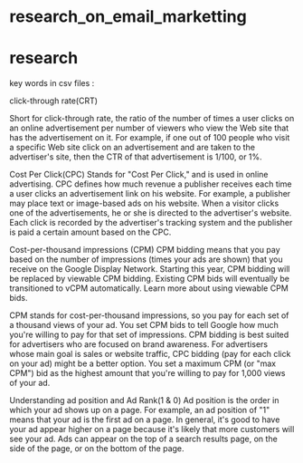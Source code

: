 # research_on_email_marketting

# research

key words in csv files :

click-through rate(CRT)

Short for click-through rate, the ratio of the number of times a user clicks on an online advertisement per number of viewers who view the Web site that has the advertisement on it. For example, if one out of 100 people who visit a specific Web site click on an advertisement and are taken to the advertiser's site, then the CTR of that advertisement is 1/100, or 1%.

Cost Per Click(CPC)
Stands for "Cost Per Click," and is used in online advertising. CPC defines how much revenue a publisher receives each time a user clicks an advertisement link on his website. For example, a publisher may place text or image-based ads on his website. When a visitor clicks one of the advertisements, he or she is directed to the advertiser's website. Each click is recorded by the advertiser's tracking system and the publisher is paid a certain amount based on the CPC.

Cost-per-thousand impressions (CPM)
CPM bidding means that you pay based on the number of impressions (times your ads are shown) that you receive on the Google Display Network. Starting this year, CPM bidding will be replaced by viewable CPM bidding. Existing CPM bids will eventually be transitioned to vCPM automatically. Learn more about using viewable CPM bids.

CPM stands for cost-per-thousand impressions, so you pay for each set of a thousand views of your ad. You set CPM bids to tell Google how much you're willing to pay for that set of impressions.
CPM bidding is best suited for advertisers who are focused on brand awareness. For advertisers whose main goal is sales or website traffic, CPC bidding (pay for each click on your ad) might be a better option.
You set a maximum CPM (or "max CPM") bid as the highest amount that you're willing to pay for 1,000 views of your ad.

Understanding ad position and Ad Rank(1 & 0)
Ad position is the order in which your ad shows up on a page. For example, an ad position of "1" means that your ad is the first ad on a page. In general, it's good to have your ad appear higher on a page because it's likely that more customers will see your ad. Ads can appear on the top of a search results page, on the side of the page, or on the bottom of the page.
